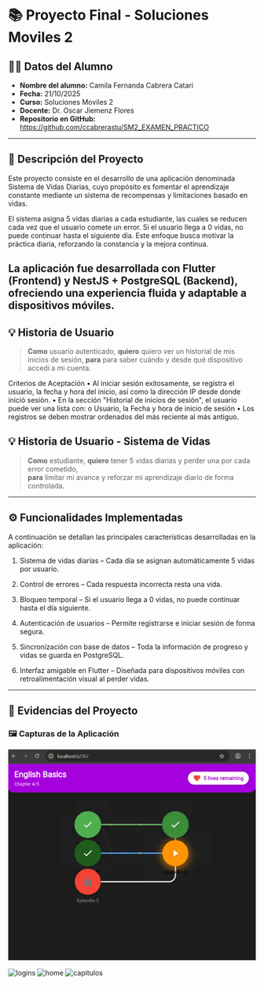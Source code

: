 # 📚 Proyecto Final - Soluciones Moviles 2

## 👩‍💻 Datos del Alumno
- **Nombre del alumno:** Camila Fernanda Cabrera Catari  
- **Fecha:** 21/10/2025  
- **Curso:** Soluciones Moviles 2
- **Docente:** Dr. Oscar Jiemenz Flores
- **Repositorio en GitHub:** https://github.com/ccabrerastu/SM2_EXAMEN_PRACTICO

---

## 🧠 Descripción del Proyecto
Este proyecto consiste en el desarrollo de una aplicación denominada Sistema de Vidas Diarias, cuyo propósito es fomentar el aprendizaje constante mediante un sistema de recompensas y limitaciones basado en vidas.

El sistema asigna 5 vidas diarias a cada estudiante, las cuales se reducen cada vez que el usuario comete un error. Si el usuario llega a 0 vidas, no puede continuar hasta el siguiente día.
Este enfoque busca motivar la práctica diaria, reforzando la constancia y la mejora continua.

La aplicación fue desarrollada con Flutter (Frontend) y NestJS + PostgreSQL (Backend), ofreciendo una experiencia fluida y adaptable a dispositivos móviles.
---


## 💡  Historia de Usuario
> **Como** usuario autenticado,
> **quiero** quiero ver un historial de mis inicios de sesión,
> **para** para saber cuándo y desde qué dispositivo accedí a mi cuenta.

Criterios de Aceptación
•	Al iniciar sesión exitosamente, se registra el usuario, la fecha y hora del inicio, así como la dirección IP desde donde inició sesión.
•	En la sección "Historial de inicios de sesión", el usuario puede ver una lista con:
o	Usuario, la Fecha y hora de inicio de sesión
•	Los registros se deben mostrar ordenados del más reciente al más antiguo.



## 💡 Historia de Usuario - Sistema de Vidas
> **Como** estudiante, 
> **quiero** tener 5 vidas diarias y perder una por cada error cometido,  
> **para** limitar mi avance y reforzar mi aprendizaje diario de forma controlada.

---

## ⚙️ Funcionalidades Implementadas
A continuación se detallan las principales características desarrolladas en la aplicación:

1. Sistema de vidas diarias – Cada día se asignan automáticamente 5 vidas por usuario.

2. Control de errores – Cada respuesta incorrecta resta una vida.

3. Bloqueo temporal – Si el usuario llega a 0 vidas, no puede continuar hasta el día siguiente.

4. Autenticación de usuarios – Permite registrarse e iniciar sesión de forma segura.

5. Sincronización con base de datos – Toda la información de progreso y vidas se guarda en PostgreSQL.

6. Interfaz amigable en Flutter – Diseñada para dispositivos móviles con retroalimentación visual al perder vidas.
---

## 📸 Evidencias del Proyecto

### 🖼️ Capturas de la Aplicación



![alt text](image.png)

![logins](https://github.com/user-attachments/assets/c76e61d7-84c6-4abe-ba13-a94882c80b22)
![home](https://github.com/user-attachments/assets/f4a907da-4f08-4b57-a4ab-b6cc08f1793d)
![capitulos](https://github.com/user-attachments/assets/e3967aff-70e7-45eb-a70f-ca2c7a79f6cc)


